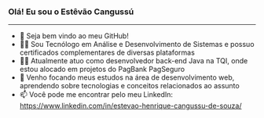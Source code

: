 ### Olá! Eu sou o Estêvão Cangussú
---
- 👋 Seja bem vindo ao meu GitHub!
- 👨‍🎓 Sou Tecnólogo em Análise e Desenvolvimento de Sistemas e possuo certificados complementares de diversas plataformas
- 👨‍💻 Atualmente atuo como desenvolvedor back-end Java na TQI, onde estou alocado em projetos do PagBank PagSeguro
- 🌱 Venho focando meus estudos na área de desenvolvimento web, aprendendo sobre tecnologias e conceitos relacionados ao assunto
- 📫 Você pode me encontrar pelo meu LinkedIn: https://www.linkedin.com/in/estevao-henrique-cangussu-de-souza/
